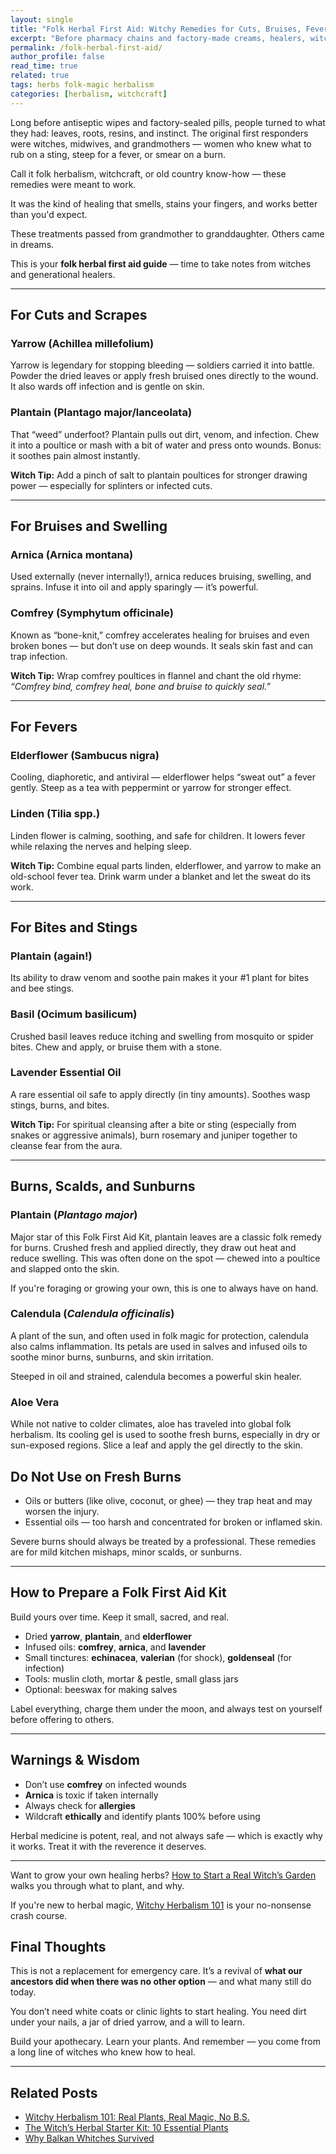 ```yaml
---
layout: single
title: "Folk Herbal First Aid: Witchy Remedies for Cuts, Bruises, Fevers, and Bites"
excerpt: "Before pharmacy chains and factory-made creams, healers, witches, and grandmothers had their own herbal first aid kits. Learn which plants to reach for when the body breaks, bleeds, burns, or boils — and how to use them with confidence and respect."
permalink: /folk-herbal-first-aid/
author_profile: false
read_time: true
related: true
tags: herbs folk-magic herbalism
categories: [herbalism, witchcraft]
---
```


Long before antiseptic wipes and factory-sealed pills, people turned to what they had: leaves, roots, resins, and instinct. The original first responders were witches, midwives, and grandmothers — women who knew what to rub on a sting, steep for a fever, or smear on a burn. 

Call it folk herbalism, witchcraft, or old country know-how — these remedies were meant to work. 

It was the kind of healing that smells, stains your fingers, and works better than you'd expect.

These treatments passed from grandmother to granddaughter. Others came in dreams.

This is your **folk herbal first aid guide** — time to take notes from witches and generational healers. 

---

## For Cuts and Scrapes

### Yarrow (Achillea millefolium)  
Yarrow is legendary for stopping bleeding — soldiers carried it into battle. Powder the dried leaves or apply fresh bruised ones directly to the wound. It also wards off infection and is gentle on skin.

### Plantain (Plantago major/lanceolata)  
That “weed” underfoot? Plantain pulls out dirt, venom, and infection. Chew it into a poultice or mash with a bit of water and press onto wounds. 
Bonus: it soothes pain almost instantly.

**Witch Tip:** Add a pinch of salt to plantain poultices for stronger drawing power — especially for splinters or infected cuts.

---

## For Bruises and Swelling

### Arnica (Arnica montana)  
Used externally (never internally!), arnica reduces bruising, swelling, and sprains. Infuse it into oil and apply sparingly — it’s powerful.

### Comfrey (Symphytum officinale)  
Known as “bone-knit,” comfrey accelerates healing for bruises and even broken bones — but don’t use on deep wounds. It seals skin fast and can trap infection.

**Witch Tip:** Wrap comfrey poultices in flannel and chant the old rhyme: *“Comfrey bind, comfrey heal, bone and bruise to quickly seal.”*

---

## For Fevers

### Elderflower (Sambucus nigra)  
Cooling, diaphoretic, and antiviral — elderflower helps “sweat out” a fever gently. Steep as a tea with peppermint or yarrow for stronger effect.

### Linden (Tilia spp.)  
Linden flower is calming, soothing, and safe for children. It lowers fever while relaxing the nerves and helping sleep.

**Witch Tip:** Combine equal parts linden, elderflower, and yarrow to make an old-school fever tea. Drink warm under a blanket and let the sweat do its work.

---

## For Bites and Stings

### Plantain (again!)  
Its ability to draw venom and soothe pain makes it your #1 plant for bites and bee stings.

### Basil (Ocimum basilicum)  
Crushed basil leaves reduce itching and swelling from mosquito or spider bites. Chew and apply, or bruise them with a stone.

### Lavender Essential Oil  
A rare essential oil safe to apply directly (in tiny amounts). Soothes wasp stings, burns, and bites.

**Witch Tip:** For spiritual cleansing after a bite or sting (especially from snakes or aggressive animals), burn rosemary and juniper together to cleanse fear from the aura.

---
## Burns, Scalds, and Sunburns

### Plantain (*Plantago major*) 

Major star of this Folk First Aid Kit, plantain leaves are a classic folk remedy for burns. Crushed fresh and applied directly, they draw out heat and reduce swelling. This was often done on the spot — chewed into a poultice and slapped onto the skin. 

If you're foraging or growing your own, this is one to always have on hand.

### Calendula (*Calendula officinalis*)

A plant of the sun, and often used in folk magic for protection, calendula also calms inflammation. Its petals are used in salves and infused oils to soothe minor burns, sunburns, and skin irritation.

Steeped in oil and strained, calendula becomes a powerful skin healer.

### Aloe Vera

While not native to colder climates, aloe has traveled into global folk herbalism. Its cooling gel is used to soothe fresh burns, especially in dry or sun-exposed regions. Slice a leaf and apply the gel directly to the skin.

## Do Not Use on Fresh Burns

- Oils or butters (like olive, coconut, or ghee) — they trap heat and may worsen the injury.
- Essential oils — too harsh and concentrated for broken or inflamed skin.

Severe burns should always be treated by a professional. These remedies are for mild kitchen mishaps, minor scalds, or sunburns.

---

## How to Prepare a Folk First Aid Kit

Build yours over time. Keep it small, sacred, and real.

- Dried **yarrow**, **plantain**, and **elderflower**
- Infused oils: **comfrey**, **arnica**, and **lavender**
- Small tinctures: **echinacea**, **valerian** (for shock), **goldenseal** (for infection)
- Tools: muslin cloth, mortar & pestle, small glass jars
- Optional: beeswax for making salves

Label everything, charge them under the moon, and always test on yourself before offering to others.

---

##  Warnings & Wisdom

- Don’t use **comfrey** on infected wounds  
- **Arnica** is toxic if taken internally  
- Always check for **allergies**  
- Wildcraft **ethically** and identify plants 100% before using

Herbal medicine is potent, real, and not always safe — which is exactly why it works. Treat it with the reverence it deserves.

---
Want to grow your own healing herbs? [How to Start a Real Witch’s Garden](/witch-garden) walks you through what to plant, and why.

If you're new to herbal magic, [Witchy Herbalism 101](/witchy-herbalism-101) is your no-nonsense crash course.

## Final Thoughts

This is not a replacement for emergency care. It’s a revival of **what our ancestors did when there was no other option** — and what many still do today.

You don’t need white coats or clinic lights to start healing. You need dirt under your nails, a jar of dried yarrow, and a will to learn.

Build your apothecary. Learn your plants. And remember — you come from a long line of witches who knew how to heal.

---

## Related Posts

- [Witchy Herbalism 101: Real Plants, Real Magic, No B.S.](/witchy-herbalism-101)
- [The Witch’s Herbal Starter Kit: 10 Essential Plants](/herbal-starter-kit)
- [Why Balkan Whitches Survived](/balkan-witches/)
